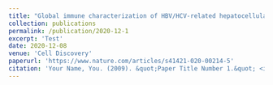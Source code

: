 ```yaml
---
title: "Global immune characterization of HBV/HCV-related hepatocellular carcinoma identifies macrophage and T-cell subsets associated with disease progression"
collection: publications
permalink: /publication/2020-12-1
excerpt: 'Test'
date: 2020-12-08
venue: 'Cell Discovery'
paperurl: 'https://www.nature.com/articles/s41421-020-00214-5'
citation: 'Your Name, You. (2009). &quot;Paper Title Number 1.&quot; <i>Journal 1</i>. 1(1).'
---
```


